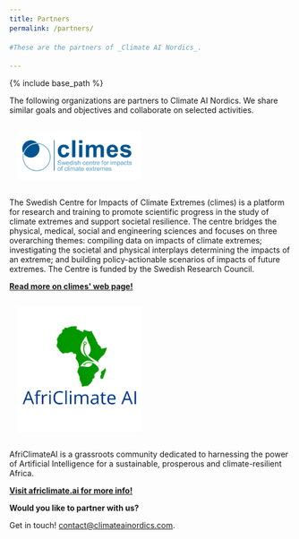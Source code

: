 ```yaml
---
title: Partners
permalink: /partners/

#These are the partners of _Climate AI Nordics_.

---
```

{% include base_path %}

<style>
img {
  width: 16em;
  margin: 1em;
}
</style>

The following organizations are partners to Climate AI Nordics. We share similar goals and objectives and collaborate on selected activities.

![](/images/partners/climes.png)

The Swedish Centre for Impacts of Climate Extremes (climes) is a platform for research and training to promote scientific progress in the study of climate extremes and support societal resilience. The centre bridges the physical, medical, social and engineering sciences and focuses on three overarching themes: compiling data on impacts of climate extremes; investigating the societal and physical interplays determining the impacts of an extreme; and building policy-actionable scenarios of impacts of future extremes. The Centre is funded by the Swedish Research Council.

**[Read more on climes' web page!](https://climes.se/)**

![](/images/partners/africlimateai.png)

AfriClimateAI is a grassroots community dedicated to harnessing the power of Artificial Intelligence for a sustainable, prosperous and climate-resilient Africa. 

**[Visit africlimate.ai for more info!](https://africlimate.ai/)**

**Would you like to partner with us?**

Get in touch! [contact@climateainordics.com](mailto:contact@climateainordics.com).

